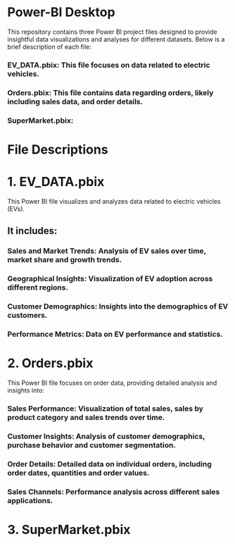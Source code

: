 # Power-BI Desktop
This repository contains three Power BI project files designed to provide insightful data visualizations and analyses for different datasets. Below is a brief description of each file:

### EV_DATA.pbix: This file focuses on data related to electric vehicles.
### Orders.pbix: This file contains data regarding orders, likely including sales data, and order details.
### SuperMarket.pbix:

# File Descriptions
# 1. EV_DATA.pbix
This Power BI file visualizes and analyzes data related to electric vehicles (EVs). 
## It includes:
### Sales and Market Trends: Analysis of EV sales over time, market share and growth trends.
### Geographical Insights: Visualization of EV adoption across different regions.
### Customer Demographics: Insights into the demographics of EV customers.
### Performance Metrics: Data on EV performance and statistics.

# 2. Orders.pbix
This Power BI file focuses on order data, providing detailed analysis and insights into:
### Sales Performance: Visualization of total sales, sales by product category and sales trends over time.
### Customer Insights: Analysis of customer demographics, purchase behavior and customer segmentation.
### Order Details: Detailed data on individual orders, including order dates, quantities and order values.
### Sales Channels: Performance analysis across different sales applications.

# 3. SuperMarket.pbix


